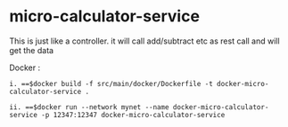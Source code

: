 # micro-calculator-service
This is just like a controller. it will call add/subtract etc as rest call and will get the data


Docker :

	i. ==$docker build -f src/main/docker/Dockerfile -t docker-micro-calculator-service .
	
	ii. ==$docker run --network mynet --name docker-micro-calculator-service -p 12347:12347 docker-micro-calculator-service
	
